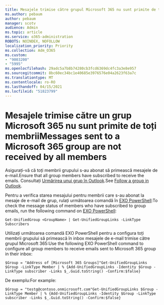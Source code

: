 ```yaml
---
title: Mesajele trimise către grupul Microsoft 365 nu sunt primite de toți membrii
ms.author: pebaum
author: pebaum
manager: scotv
audience: Admin
ms.topic: article
ms.service: o365-administration
ROBOTS: NOINDEX, NOFOLLOW
localization_priority: Priority
ms.collection: Adm_O365
ms.custom:
- "9003200"
- "5995"
ms.openlocfilehash: 29adc5a7b8b74280cb3fcd6369dc4fc3a3e8e957
ms.sourcegitcommit: 8bc60ec34bc1e40685e3976576e04a2623f63a7c
ms.translationtype: MT
ms.contentlocale: ro-RO
ms.lasthandoff: 04/15/2021
ms.locfileid: "51823799"
---
```

# <a name="messages-sent-to-a-microsoft-365-group-are-not-received-by-all-members"></a><span data-ttu-id="189b7-102">Mesajele trimise către un grup Microsoft 365 nu sunt primite de toți membrii</span><span class="sxs-lookup"><span data-stu-id="189b7-102">Messages sent to a Microsoft 365 group are not received by all members</span></span>

<span data-ttu-id="189b7-103">Asigurați-vă că toți membrii grupului s-au abonat să primească mesajele de e-mail.</span><span class="sxs-lookup"><span data-stu-id="189b7-103">Ensure that all group members have subscribed to receive the emails.</span></span> <span data-ttu-id="189b7-104">Consultați [Urmărirea unui grup în Outlook](https://support.microsoft.com/office/e147fc19-f548-4cd2-834f-80c6235b7c36).</span><span class="sxs-lookup"><span data-stu-id="189b7-104">See [Follow a group in Outlook](https://support.microsoft.com/office/e147fc19-f548-4cd2-834f-80c6235b7c36).</span></span>  

<span data-ttu-id="189b7-105">Pentru a verifica starea mesajului pentru membrii care s-au abonat la mesaje de e-mail de grup, rulați următoarea comandă în [EXO PowerShell](https://docs.microsoft.com/powershell/exchange/connect-to-exchange-online-powershell?view=exchange-ps&preserve-view=true):</span><span class="sxs-lookup"><span data-stu-id="189b7-105">To check the message status of members who have subscribed to group emails, run the following command on [EXO PowerShell](https://docs.microsoft.com/powershell/exchange/connect-to-exchange-online-powershell?view=exchange-ps&preserve-view=true):</span></span>

`Get-UnifiedGroup <GroupName> | Get-UnifiedGroupLinks -LinkType Subscribers`

<span data-ttu-id="189b7-106">Utilizați următoarea comandă EXO PowerShell pentru a configura toți membrii grupului să primească în inbox mesajele de e-mail trimise către grupul Microsoft 365:</span><span class="sxs-lookup"><span data-stu-id="189b7-106">Use the following EXO PowerShell command to configure all group members to receive emails sent to Microsoft 365 group in their inbox:</span></span>

`$Group = "Address of [Microsoft 365 Groups]"Get-UnifiedGroupLinks $Group -LinkType Member | % {Add-UnifiedGroupLinks -Identity $Group -LinkType subscriber -Links $_.Guid.toString() -Confirm:$false}`

<span data-ttu-id="189b7-107">De exemplu:</span><span class="sxs-lookup"><span data-stu-id="189b7-107">For example:</span></span>

`$Group = "testg@contoso.onmicrosoft.com"Get-UnifiedGroupLinks $Group -LinkType Member | % {Add-UnifiedGroupLinks -Identity $Group -LinkType subscriber -Links $_.Guid.toString() -Confirm:$false}`